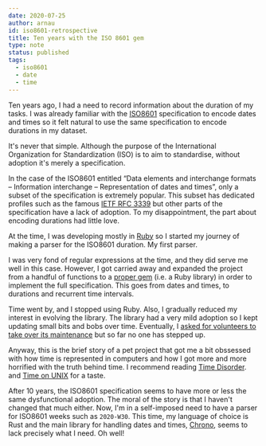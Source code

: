 ```yaml
---
date: 2020-07-25
author: arnau
id: iso8601-retrospective
title: Ten years with the ISO 8601 gem
type: note
status: published
tags:
  - iso8601
  - date
  - time
---
```


Ten years ago, I had a need to record information about the duration of my
tasks. I was already familiar with the [ISO8601][iso8601_wp] specification to
encode dates and times so it felt natural to use the same specification to
encode durations in my dataset.

<!-- end -->

It's never that simple. Although the purpose of the International Organization
for Standardization (ISO) is to aim to standardise, without adoption it's
merely a specification.

In the case of the ISO8601 entitled “Data elements and interchange formats –
Information interchange – Representation of dates and times”, only a subset of
the specification is extremely popular. This subset has dedicated profiles
such as the famous [IETF RFC 3339][rfc3339] but other parts of the
specification have a lack of adoption. To my disappointment, the part about
encoding durations had little love.

At the time, I was developing mostly in [Ruby][ruby] so I started my journey
of making a parser for the ISO8601 duration. My first parser.

I was very fond of regular expressions at the time, and they did serve me well
in this case. However, I got carried away and expanded the project from a handful
of functions to a [proper gem][iso8601_gem] (i.e. a Ruby library) in order to implement
the full specification. This goes from dates and times, to durations and
recurrent time intervals.

Time went by, and I stopped using Ruby. Also, I gradually reduced my interest in
evolving the library. The library had a very mild adoption so I kept updating small
bits and bobs over time. Eventually, I [asked for volunteers to take over its
maintenance][iso8601_maintenance] but so far no one has stepped up.

Anyway, this is the brief story of a pet project that got me a bit obssessed
with how time is represented in computers and how I got more and more
horrified with the truth behind time. I recommend reading [Time Disorder](https://caolan.uk/articles/time-disorder/).
and [Time on UNIX](https://venam.nixers.net/blog/unix/2020/05/02/time-on-unix.html)
for a taste.

After 10 years, the ISO8601 specification seems to have more or less the same
dysfunctional adoption. The moral of the story is that I haven't changed that
much either. Now, I'm in a self-imposed need to have a parser for ISO8601 weeks
such as `2020-W30`. This time, my language of choice is Rust and the main
library for handling dates and times, [Chrono][chrono], seems to lack precisely
what I need. Oh well!


[chrono]: https://crates.io/crates/chrono
[iso8601_gem]: https://github.com/arnau/ISO8601
[iso8601_maintenance]: https://github.com/arnau/ISO8601/issues/50
[iso8601_wp]: https://en.wikipedia.org/wiki/ISO_8601
[iso]: https://www.iso.org/
[rfc3339]: https://tools.ietf.org/html/rfc3339
[ruby]: https://www.ruby-lang.org
